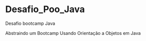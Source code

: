 # Desafio_Poo_Java
Desafio bootcamp Java

Abstraindo um Bootcamp Usando Orientação a Objetos em Java
